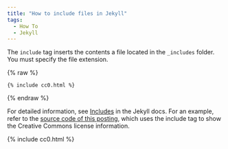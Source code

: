 ```yaml
---
title: "How to include files in Jekyll"
tags:
  - How To
  - Jekyll
---
```


The `include` tag inserts the contents a file located in the `_includes` folder. You must specify the file extension.

{% raw %}
```liquid
{% include cc0.html %}
```
{% endraw %}

For detailed information, see [Includes](https://jekyllrb.com/docs/includes/) in the Jekyll docs. For an example, refer to the [source code of this posting](https://github.com/davepinch/pinchy.cc/blob/master/collections/_how-to/include-html-files-in-jekyll.md), which uses the include tag to show the Creative Commons license information.

{% include cc0.html %}